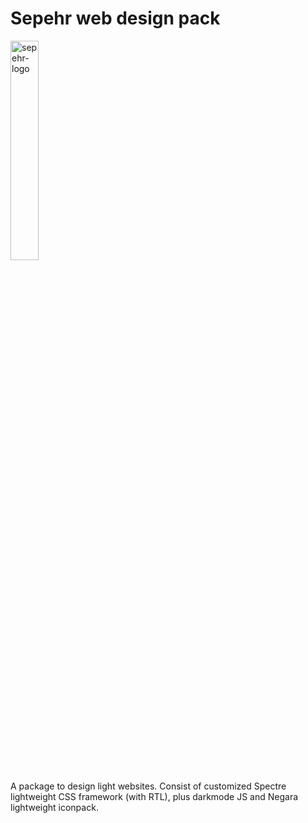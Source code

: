 # Sepehr web design pack
<p><img src="https://raw.githubusercontent.com/qwerty13/web-design-pack/502e84931a6b94011b19c2cb8516d392d3a420f3/img/logoType.svg" alt="sepehr-logo" style="max-width: 100%; width: 30%; height: auto;"></p>
A package to design light websites. Consist of customized Spectre lightweight CSS framework (with RTL), plus darkmode JS and Negara lightweight iconpack.
